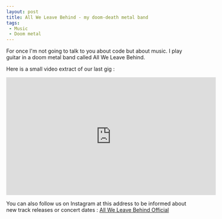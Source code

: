 ```yaml
---
layout: post
title: All We Leave Behind - my doom-death metal band
tags:
 - Music
 - Doom metal
---
```


For once I'm not going to talk to you about code but about music. I play guitar in a doom metal band called All We Leave Behind.

Here is a small video extract of our last gig :

<iframe width="560" height="315" src="https://www.youtube.com/embed/X1ETzyiLw9I" title="YouTube video player" frameborder="0" allow="accelerometer; autoplay; clipboard-write; encrypted-media; gyroscope; picture-in-picture" allowfullscreen></iframe>

You can also follow us on Instagram at this address to be informed about new track releases or concert dates : [All We Leave Behind Official](https://www.instagram.com/allweleavebehind.official)
